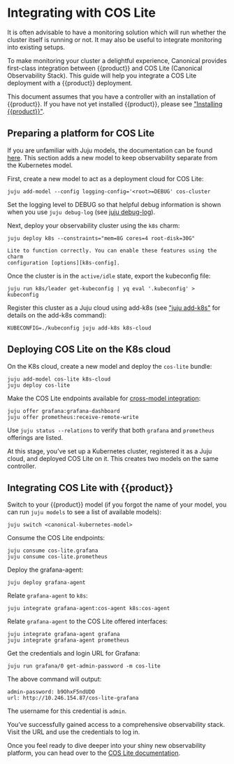 # Integrating with COS Lite

It is often advisable to have a monitoring solution which will run whether the
cluster itself is running or not. It may also be useful to integrate monitoring
into existing setups.

To make monitoring your cluster a delightful experience, Canonical provides
first-class integration between {{product}} and COS Lite (Canonical
Observability Stack). This guide will help you integrate a COS Lite
deployment with a {{product}} deployment.

This document assumes that you have a controller with an installation of
{{product}}. If you have not yet installed {{product}}, please see
["Installing {{product}}"][how-to-install].

## Preparing a platform for COS Lite

If you are unfamiliar with Juju models, the documentation can be found
[here][juju-models]. This section adds a new model to keep observability
separate from the Kubernetes model.

First, create a new model to act as a deployment cloud for COS Lite:

```
juju add-model --config logging-config='<root>=DEBUG' cos-cluster
```

Set the logging level to DEBUG so that helpful debug information is shown when
you use `juju debug-log` (see [juju debug-log][juju-debug-log]).

Next, deploy your observability cluster using the `k8s` charm:

```
juju deploy k8s --constraints="mem=8G cores=4 root-disk=30G"
```

```{note} local-storage and load-balancer are essential features for the COS
Lite to function correctly. You can enable these features using the charm
configuration [options][k8s-config].
```

Once the cluster is in the `active/idle` state, export the kubeconfig file:

```
juju run k8s/leader get-kubeconfig | yq eval '.kubeconfig' > kubeconfig
```

Register this cluster as a Juju cloud using add-k8s (see ["juju
add-k8s"][add-k8s] for details on the add-k8s
command):

```
KUBECONFIG=./kubeconfig juju add-k8s k8s-cloud
```

## Deploying COS Lite on the K8s cloud

On the K8s cloud, create a new model and deploy the `cos-lite` bundle:

```
juju add-model cos-lite k8s-cloud
juju deploy cos-lite
```

Make the COS Lite endpoints available for
[cross-model integration][cross-model-integration]:

```
juju offer grafana:grafana-dashboard
juju offer prometheus:receive-remote-write
```

Use `juju status --relations` to verify that both `grafana` and `prometheus`
offerings are listed.

At this stage, you’ve set up a Kubernetes cluster, registered it as a Juju
cloud, and deployed COS Lite on it. This creates two models on the same
controller.

## Integrating COS Lite with {{product}}

Switch to your {{product}} model (if you forgot the name of your model,
you can run `juju models` to see a list of available models):

```
juju switch <canonical-kubernetes-model>
```

Consume the COS Lite endpoints:

```
juju consume cos-lite.grafana
juju consume cos-lite.prometheus
```

Deploy the grafana-agent:

```
juju deploy grafana-agent
```

Relate `grafana-agent` to `k8s`:

```
juju integrate grafana-agent:cos-agent k8s:cos-agent
```

Relate `grafana-agent` to the COS Lite offered interfaces:

```
juju integrate grafana-agent grafana
juju integrate grafana-agent prometheus
```

Get the credentials and login URL for Grafana:

```
juju run grafana/0 get-admin-password -m cos-lite
```

The above command will output:

```
admin-password: b9OhxF5ndUDO
url: http://10.246.154.87/cos-lite-grafana
```

The username for this credential is `admin`.

You’ve successfully gained access to a comprehensive observability stack. Visit
the URL and use the credentials to log in.

Once you feel ready to dive deeper into your shiny new observability platform,
you can head over to the [COS Lite documentation][cos-lite-docs].

<!-- LINKS -->

[how-to-install]: ../howto/charm/install
[add-k8s]: https://juju.is/docs/juju/juju-add-k8s
[cos-lite-docs]: https://charmhub.io/topics/canonical-observability-stack
[juju-models]: https://juju.is/docs/juju/model
[juju-debug-log]: https://juju.is/docs/juju/juju-debug-log
[cross-model-integration]: https://juju.is/docs/juju/relation#heading--cross-model
[k8s-config]: https://charmhub.io/k8s/configurations
